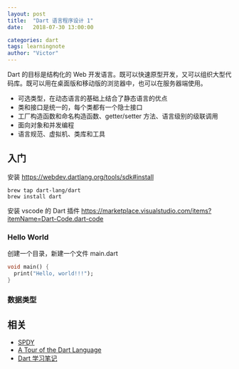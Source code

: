 ```yaml
---
layout: post
title:  "Dart 语言程序设计 1"
date:   2018-07-30 13:00:00

categories: dart
tags: learningnote
author: "Victor"
---
```


Dart 的目标是结构化的 Web 开发语言。既可以快速原型开发，又可以组织大型代码库。既可以用在桌面版和移动版的浏览器中，也可以在服务器端使用。

* 可选类型，在动态语言的基础上结合了静态语言的优点
* 类和接口是统一的，每个类都有一个隐士接口
* 工厂构造函数和命名构造函数、getter/setter 方法、语言级别的级联调用
* 面向对象和并发编程
* 语言规范、虚拟机、类库和工具

## 入门

安装 https://webdev.dartlang.org/tools/sdk#install

```
brew tap dart-lang/dart
brew install dart
```

安装 vscode 的 Dart 插件 https://marketplace.visualstudio.com/items?itemName=Dart-Code.dart-code

### Hello World

创建一个目录，新建一个文件 main.dart

```dart
void main() {
  print("Hello, world!!!");
}
```

### 数据类型



## 相关

* [SPDY](https://baike.baidu.com/item/SPDY/3399551?fr=aladdin)
* [A Tour of the Dart Language](https://www.dartlang.org/guides/language/language-tour)
* [Dart 学习笔记](http://www.cndartlang.com/dart/page/4)
